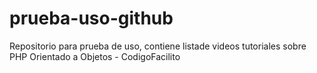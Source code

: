 # prueba-uso-github
Repositorio para prueba de uso, contiene listade videos tutoriales sobre PHP Orientado a Objetos - CodigoFacilito
